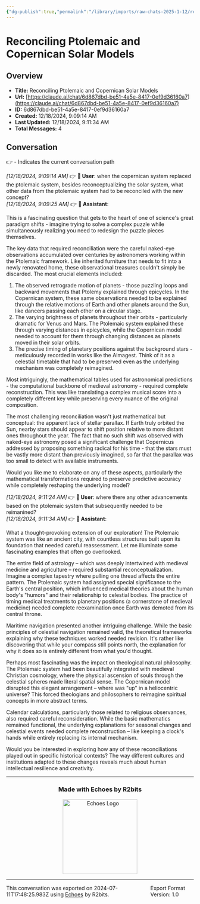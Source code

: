```yaml
---
{"dg-publish":true,"permalink":"/library/imports/raw-chats-2025-1-12/reconciling-ptolemaic-and-copernican-solar-models/"}
---
```


# Reconciling Ptolemaic and Copernican Solar Models

## Overview
- **Title:** Reconciling Ptolemaic and Copernican Solar Models
- **Url:** [https://claude.ai/chat/6d867dbd-be51-4a5e-8417-0ef9d36160a7](https://claude.ai/chat/6d867dbd-be51-4a5e-8417-0ef9d36160a7)
- **ID:** 6d867dbd-be51-4a5e-8417-0ef9d36160a7
- **Created:** 12/18/2024, 9:09:14 AM
- **Last Updated:** 12/18/2024, 9:11:34 AM
- **Total Messages:** 4

## Conversation
👉 - Indicates the current conversation path

<i>[12/18/2024, 9:09:14 AM]</i> 👉 <b>👤 User</b>: when the copernican system replaced the ptolemaic system, besides reconceptualizing the solar system, what other data from the ptolemaic system had to be reconciled with the new concept?<br>
<i>[12/18/2024, 9:09:25 AM]</i> 👉 <b>🤖 Assistant</b>: 

 This is a fascinating question that gets to the heart of one of science's great paradigm shifts - imagine trying to solve a complex puzzle while simultaneously realizing you need to redesign the puzzle pieces themselves.

The key data that required reconciliation were the careful naked-eye observations accumulated over centuries by astronomers working within the Ptolemaic framework. Like inherited furniture that needs to fit into a newly renovated home, these observational treasures couldn't simply be discarded. The most crucial elements included:

1. The observed retrograde motion of planets - those puzzling loops and backward movements that Ptolemy explained through epicycles. In the Copernican system, these same observations needed to be explained through the relative motions of Earth and other planets around the Sun, like dancers passing each other on a circular stage.
2. The varying brightness of planets throughout their orbits - particularly dramatic for Venus and Mars. The Ptolemaic system explained these through varying distances in epicycles, while the Copernican model needed to account for them through changing distances as planets moved in their solar orbits.
3. The precise timing of planetary positions against the background stars - meticulously recorded in works like the Almagest. Think of it as a celestial timetable that had to be preserved even as the underlying mechanism was completely reimagined.

Most intriguingly, the mathematical tables used for astronomical predictions - the computational backbone of medieval astronomy - required complete reconstruction. This was like translating a complex musical score into a completely different key while preserving every nuance of the original composition.

The most challenging reconciliation wasn't just mathematical but conceptual: the apparent lack of stellar parallax. If Earth truly orbited the Sun, nearby stars should appear to shift position relative to more distant ones throughout the year. The fact that no such shift was observed with naked-eye astronomy posed a significant challenge that Copernicus addressed by proposing something radical for his time - that the stars must be vastly more distant than previously imagined, so far that the parallax was too small to detect with available instruments.

Would you like me to elaborate on any of these aspects, particularly the mathematical transformations required to preserve predictive accuracy while completely reshaping the underlying model?<br>

<i>[12/18/2024, 9:11:24 AM]</i> 👉 <b>👤 User</b>: where there any other advancements based on the ptolemaic system that subsequently needed to be reimanined?<br>
<i>[12/18/2024, 9:11:34 AM]</i> 👉 <b>🤖 Assistant</b>: 

 What a thought-provoking extension of our exploration! The Ptolemaic system was like an ancient city, with countless structures built upon its foundation that needed careful reassessment. Let me illuminate some fascinating examples that often go overlooked.

The entire field of astrology – which was deeply intertwined with medieval medicine and agriculture – required substantial reconceptualization. Imagine a complex tapestry where pulling one thread affects the entire pattern. The Ptolemaic system had assigned special significance to the Earth's central position, which influenced medical theories about the human body's "humors" and their relationship to celestial bodies. The practice of timing medical treatments to planetary positions (a cornerstone of medieval medicine) needed complete reexamination once Earth was demoted from its central throne.

Maritime navigation presented another intriguing challenge. While the basic principles of celestial navigation remained valid, the theoretical frameworks explaining why these techniques worked needed revision. It's rather like discovering that while your compass still points north, the explanation for why it does so is entirely different from what you'd thought.

Perhaps most fascinating was the impact on theological natural philosophy. The Ptolemaic system had been beautifully integrated with medieval Christian cosmology, where the physical ascension of souls through the celestial spheres made literal spatial sense. The Copernican model disrupted this elegant arrangement – where was "up" in a heliocentric universe? This forced theologians and philosophers to reimagine spiritual concepts in more abstract terms.

Calendar calculations, particularly those related to religious observances, also required careful reconsideration. While the basic mathematics remained functional, the underlying explanations for seasonal changes and celestial events needed complete reconstruction – like keeping a clock's hands while entirely replacing its internal mechanism.

Would you be interested in exploring how any of these reconciliations played out in specific historical contexts? The way different cultures and institutions adapted to these changes reveals much about human intellectual resilience and creativity.<br>

---

<div align="center">

### Made with Echoes by R2bits

<a href="https://echoes.r2bits.com">
  <img src="https://images.squarespace-cdn.com/content/v1/6493af4741c13939d335f0b8/18b27467-2da2-43b7-8d44-234bccf4f462/MINI_ECHOES_LOGO_NORMAL_WHITE_TEXT_SMALL-05-14+%281%29.png?format=300w" alt="Echoes Logo" width="200"/>
</a>

</div>

---

<div style="display: flex; justify-content: space-between;">
  <span>This conversation was exported on 2024-07-11T17:48:25.983Z using <a href="https://echoes.r2bits.com">Echoes</a> by R2bits.</span>
  <span>Export Format Version: 1.0</span>
</div>
